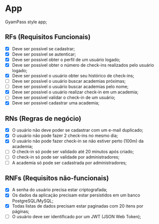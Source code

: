 # App 

GyamPass style app;

## RFs (Requisitos Funcionais)

- [x] Deve ser possivel se cadastrar;
- [x] Deve ser possivel se autenticar;
- [x] Deve ser possivel obter o perfil de um usuário logado;
- [x] Deve ser possivel obter o número de check-ins realizados pelo usuário logado;
- [x] Deve ser possivel o usuário obter seu histórico de check-ins;
- [ ] Deve ser possivel o usuário buscar academias próximas;
- [ ] Deve ser possivel o usuário buscar academias pelo nome;
- [x] Deve ser possivel o usuário realizar check-in em um academia;
- [ ] Deve ser possivel validar o check-in de um usuário;
- [x] Deve ser possivel cadastrar uma academia;

## RNs (Regras de negócio)

- [x] O usuário não deve poder se cadastrar com um e-mail duplicado;
- [x] O usuário não pode fazer 2 check-ins no mesmo dia;
- [x] O usuário não pode fazer check-in se não estiver perto (100m) da academia;
- [ ] O check-in só pode ser validado até 20 minutos após criado;
- [ ] O check-in só pode ser validade por administradores;
- [ ] A academia só pode ser cadastrada por administradores;

## RNFs (Requisitos não-funcionais)

- [x] A senha do usuário precisa estar criptografada;
- [x] Os dados da aplicação precisam estar persistidos em um banco PostgreSQL/MySQL;
- [x] Todas listas de dados precisam estar paginadas com 20 itens por páginas;
- [ ] O usuário deve ser identificado por um JWT (JSON Web Token);